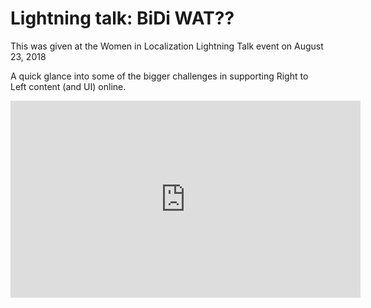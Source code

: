 # Lightning talk: BiDi WAT??

This was given at the Women in Localization Lightning Talk event on August 23, 2018

A quick glance into some of the bigger challenges in supporting Right to Left content (and UI) online.

<iframe width="560" height="315" src="https://www.youtube-nocookie.com/embed/17R_P_oRYnM?start=2159" title="YouTube video player" frameborder="0" allow="accelerometer; autoplay; clipboard-write; encrypted-media; gyroscope; picture-in-picture" allowfullscreen></iframe>
